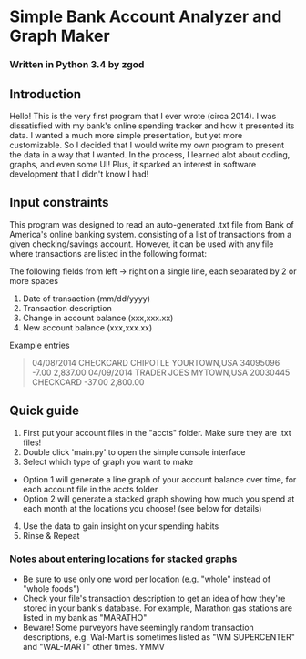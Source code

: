 # Simple Bank Account Analyzer and Graph Maker
### Written in Python 3.4 by zgod

## Introduction

Hello! This is the very first program that I ever wrote (circa 2014).  I was dissatisfied with my bank's online spending tracker and how it presented its data. I wanted a much more simple presentation, but yet more customizable.  So I decided that I would write my own program to present the data in a way that I wanted.  In the process, I learned alot about coding, graphs, and even some UI! Plus, it sparked an interest in software development that I didn't know I had!

## Input constraints

This program was designed to read an auto-generated .txt file from Bank of America's online banking system. consisting of a list of transactions from a given checking/savings account. However, it can be used with any file where transactions are listed in the following format:

The following fields from left -> right on a single line, each separated by 2 or more spaces

1. Date of transaction (mm/dd/yyyy)
2. Transaction description
3. Change in account balance (xxx,xxx.xx)
4. New account balance (xxx,xxx.xx)

Example entries
>04/08/2014     CHECKCARD CHIPOTLE YOURTOWN,USA 34095096              -7.00     2,837.00
>04/09/2014     TRADER JOES MYTOWN,USA 20030445 CHECKCARD            -37.00     2,800.00

## Quick guide

1. First put your account files in the "accts" folder. Make sure they are .txt files!
2. Double click 'main.py' to open the simple console interface
3. Select which type of graph you want to make
  * Option 1 will generate a line graph of your account balance over time, for each account file in the accts folder
  * Option 2 will generate a stacked graph showing how much you spend at each month at the locations you choose! (see below for details)
4. Use the data to gain insight on your spending habits
5. Rinse & Repeat

### Notes about entering locations for stacked graphs

* Be sure to use only one word per location (e.g. "whole" instead of "whole foods")
* Check your file's transaction description to get an idea of how they're stored in your bank's database. For example, Marathon gas stations are listed in my bank as "MARATHO"
* Beware! Some purveyors have seemingly random transaction descriptions, e.g. Wal-Mart is sometimes listed as "WM SUPERCENTER" and "WAL-MART" other times. YMMV
